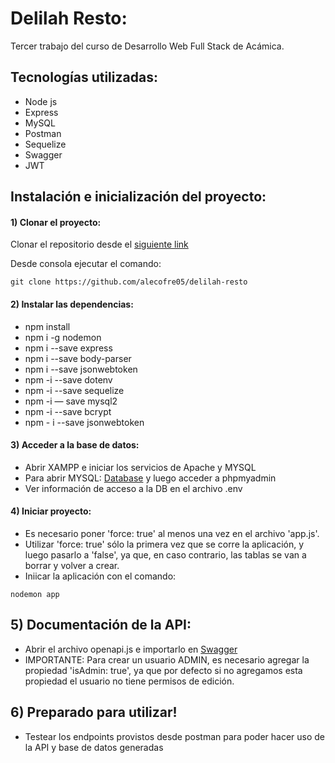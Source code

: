 # Delilah Resto: 

Tercer trabajo del curso de Desarrollo Web Full Stack de Acámica.

## Tecnologías utilizadas:

- Node js
- Express 
- MySQL 
- Postman
- Sequelize 
- Swagger 
- JWT

## Instalación e inicialización del proyecto: 

#### 1) Clonar el proyecto: 

Clonar el repositorio desde el [siguiente link](https://github.com/alecofre05/delilah-resto)

Desde consola ejecutar el comando:

`git clone https://github.com/alecofre05/delilah-resto`

#### 2) Instalar las dependencias: 

- npm install 
- npm i -g nodemon<br>  
- npm i --save express<br>
- npm i --save body-parser<br>  
- npm i --save jsonwebtoken<br> 
- npm -i --save dotenv<br>
- npm -i --save sequelize<br>  
- npm -i — save mysql2<br> 
- npm -i --save bcrypt<br>  
- npm - i --save jsonwebtoken<br>

#### 3) Acceder a la base de datos:

- Abrir XAMPP e iniciar los servicios de Apache y MYSQL<br>
- Para abrir MYSQL: [Database](https://remotemysql.com/databases.php) y luego acceder a phpmyadmin<br>
- Ver información de acceso a la DB en el archivo .env<br>

#### 4) Iniciar proyecto: 

- Es necesario poner 'force: true' al menos una vez en el archivo 'app.js'.
- Utilizar 'force: true' sólo la primera vez que se corre la aplicación, y luego pasarlo a 'false', ya que, en caso contrario, las tablas se van a borrar y volver a crear.
- Iniicar la aplicación con el comando: 

`nodemon app`

## 5) Documentación de la API:

- Abrir el archivo openapi.js e importarlo en [Swagger](https://editor.swagger.io/)<br>
- IMPORTANTE: Para crear un usuario ADMIN, es necesario agregar la propiedad 'isAdmin: true', ya que por defecto si no agregamos esta propiedad el usuario no tiene permisos de edición.<br>

## 6) Preparado para utilizar! 

- Testear los endpoints provistos desde postman para poder hacer uso de la API y base de datos generadas
